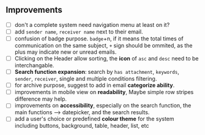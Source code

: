 ## Improvements
- [ ] don't a complete system need navigation menu at least on it?
- [ ] add `sender name`, `receiver name` next to their email.
- [ ] confusion of badge purpose. `badge`+n, if it means the total times of communication on the same subject, `+` sign should be ommited, as the plus may indicate new or unread emails.
- [ ] Clicking on the Header allow sorting, the **icon** of `asc` and `desc` need to be interchangable.
- [ ] **Search function expansion**: search by `has attachment`, `keywords`, `sender`, `receiver`, single and multiple conditions filtering.
- [ ] for archive purpose, suggest to add in email **categorize ability**. 
- [ ] improvements in mobile view on **readability**, Maybe simple row stripes difference may help.
- [ ] improvements on **accessibility**, especially on the search function, the main functions --> datepicker, and the search results.
- [ ] add a user's choice or predefined **colour theme** for the system including buttons, background, table, header, list, etc